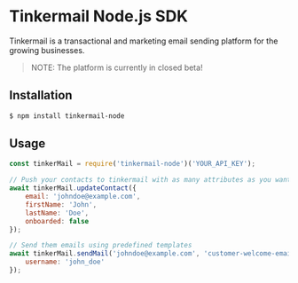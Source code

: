 # Tinkermail Node.js SDK

Tinkermail is a transactional and marketing email sending platform for the growing businesses.

> NOTE: The platform is currently in closed beta!

## Installation

```sh
$ npm install tinkermail-node
```

## Usage

```javascript
const tinkerMail = require('tinkermail-node')('YOUR_API_KEY');

// Push your contacts to tinkermail with as many attributes as you want
await tinkerMail.updateContact({
    email: 'johndoe@example.com',
    firstName: 'John',
    lastName: 'Doe',
    onboarded: false
});

// Send them emails using predefined templates
await tinkerMail.sendMail('johndoe@example.com', 'customer-welcome-email', {
    username: 'john_doe'
});
```